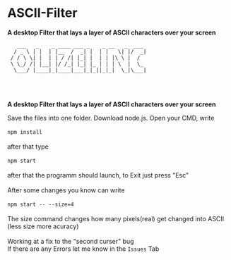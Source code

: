 # ASCII-Filter

**A desktop Filter that lays a layer of ASCII characters over your screen**


```
   ___   _    _ ____ ___ _    _ __   _  ___
  / _ \ | |  | |__  /  _| |  | |   \| |/  _|
 / / \ \| |  | | / /| |_| |  | | |\ \ |  /
 \ \_/ /| |__| |/ /_| |_| |_ | | | \  |  \_
  \___/ |____|_|____|___|_|_||_|_|  \_|\___|
```

<br>
<br>

**A desktop Filter that lays a layer of ASCII characters over your screen**

Save the files into one folder. Download node.js.
Open your CMD, write 
<br>
<br>
```npm install``` 
<br>
<br>
after that type 
<br>
<br>
```npm start```
<br>
<br>
after that the programm should launch, to Exit just press "Esc"
<br>
<br>
After some changes you know can write
<br>
<br>
```npm start -- --size=4```
<br>
<br>
The size command changes how many pixels(real) get changed into ASCII (less size more acuracy)
<br>
<br>
Working at a fix to the "second curser" bug
<br>
If there are any Errors let me know in the ``` Issues ``` Tab
